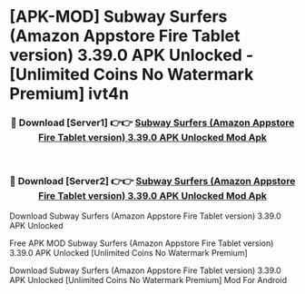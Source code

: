# [APK-MOD] Subway Surfers (Amazon Appstore Fire Tablet version) 3.39.0 APK Unlocked - [Unlimited Coins No Watermark Premium] ivt4n



<div align="center">
<h3>🔴 Download [Server1] 👉👉 <a href="https://momento.my/?title=Subway_Surfers_(Amazon_Appstore_Fire_Tablet_version)_3.39.0_APK_Unlocked">Subway Surfers (Amazon Appstore Fire Tablet version) 3.39.0 APK Unlocked Mod Apk</a></h3><br>

<h3>🔴 Download [Server2] 👉👉 <a href="https://momento.my/?title=Subway_Surfers_(Amazon_Appstore_Fire_Tablet_version)_3.39.0_APK_Unlocked">Subway Surfers (Amazon Appstore Fire Tablet version) 3.39.0 APK Unlocked Mod Apk</a></h3>
</div>



Download Subway Surfers (Amazon Appstore Fire Tablet version) 3.39.0 APK Unlocked 

Free APK MOD Subway Surfers (Amazon Appstore Fire Tablet version) 3.39.0 APK Unlocked [Unlimited Coins No Watermark Premium]

Download Subway Surfers (Amazon Appstore Fire Tablet version) 3.39.0 APK Unlocked [Unlimited Coins No Watermark Premium] Mod For Android
